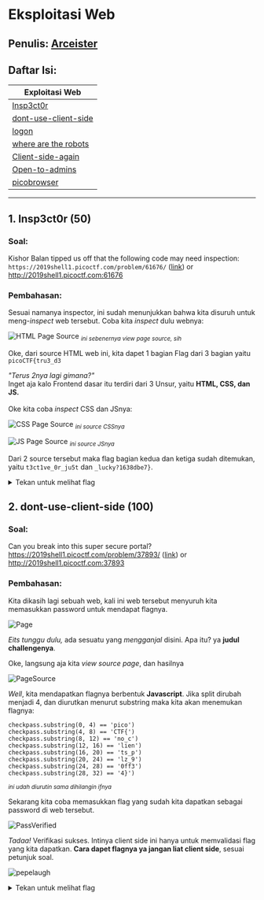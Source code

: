 # Eksploitasi Web

## Penulis: [Arceister](https://github.com/Arceister)
## Daftar Isi:

| Exploitasi Web |
| ------------- |
| [Insp3ct0r](#1.-insp3ct0r)|
| [dont-use-client-side](#2.-dont-use-client-side)|
| [logon]()|
| [where are the robots]()|
| [Client-side-again]()|
| [Open-to-admins]()|
| [picobrowser]()|

---
## 1. Insp3ct0r (50)

### Soal:

Kishor Balan tipped us off that the following code may need inspection: `https://2019shell1.picoctf.com/problem/61676/` ([link](https://2019shell1.picoctf.com/problem/61676/)) or http://2019shell1.picoctf.com:61676
    
### Pembahasan:

Sesuai namanya inspector, ini sudah menunjukkan bahwa kita disuruh untuk meng-*inspect* web tersebut. Coba kita *inspect* dulu webnya:
<br>

![HTML Page Source](https://lh3.googleusercontent.com/YCzcplTi4Xvts4OeCy1el5T5ylyEMacFqqlRL1ywFigDU8MTzxC4XRMIum60NyqHvh49vU__EHBYT_iFavA5TelIuS4Q4HljzPBQmaT31x8EwQI9kGIBqVjBSKeqFzSEY8tIYF8N2w=w2400)
<sub>*ini sebenernya view page source, sih*</sub>
<br>

Oke, dari source HTML web ini, kita dapet 1 bagian Flag dari 3 bagian yaitu `picoCTF{tru3_d3`

*"Terus 2nya lagi gimana?"*<br>
Inget aja kalo Frontend dasar itu terdiri dari 3 Unsur, yaitu **HTML, CSS, dan JS.**<br> 
<br>Oke kita coba *inspect* CSS dan JSnya:
<br>

![CSS Page Source](https://lh3.googleusercontent.com/pw/ACtC-3eofJ3wwlrkv_yGnzQbc7uU5ZMZhDSsIwQA-OS2iU98804VVnAgiX38EJ2Y46pBRcwttbRGUMvUdcZhMvWKc--wz4IcENC0TWZo6wXufdFtkwsaIhc4d2uYjC-8rYPkGrmQwwTL8Z1cMB6qbH-8dXXT=w1128-h634-no?authuser=0)
<sub>*ini source CSSnya*</sub>

![JS Page Source](https://lh3.googleusercontent.com/pw/ACtC-3dz6eUEPibWSDGp9Iv_LD02eTuCdRP-U4dsoKzKcMAEbsVoG0Zvw11_suBBWUOIJu6Kl2suVy3RA2Bve5EOI31K8i1wwBAuXqjJ2dmOoRDLOmb_p6eyDRS-IuzgorjDeV0TRkLy8TX3c7slh2Q7kr7L=w1128-h634-no?authuser=0)
<sub>*ini source JSnya*</sub><br>

Dari 2 source tersebut maka flag bagian kedua dan ketiga sudah ditemukan, yaitu `t3ct1ve_0r_ju5t` dan `_lucky?1638dbe7}`.

<details>
<summary>Tekan untuk melihat flag</summary>

  <code>picoCTF{tru3_d3t3ct1ve_0r_ju5t_lucky?1638dbe7}</code>

</details>


## 2. dont-use-client-side (100)

### Soal:

Can you break into this super secure portal? https://2019shell1.picoctf.com/problem/37893/ ([link](https://2019shell1.picoctf.com/problem/37893/)) or http://2019shell1.picoctf.com:37893

### Pembahasan:

Kita dikasih lagi sebuah web, kali ini web tersebut menyuruh kita memasukkan password untuk mendapat flagnya.<br>

![Page](https://lh3.googleusercontent.com/pw/ACtC-3cIYKQKzsXf8e8XtjgW4ukGewrxlpw1AcH4lFgCD0bbaCbwanKbDT1Qlb2yD5uorvd6IwEineCg23BHpfMK2yTIkFph5mbVaDozikXS7kR-_HSjAVT_d7X5vTeNbr2Srjmc_we3tB037n4L1Ts_gzAb=w1128-h634-no?authuser=0)

*Eits tunggu dulu,* ada sesuatu yang *mengganjal* disini. Apa itu? ya **judul challengenya**.

Oke, langsung aja kita *view source page*, dan hasilnya

![PageSource](https://lh3.googleusercontent.com/pw/ACtC-3d4s5v02oir2znQ85TRYgn2bjjIKauA5ccdw7P0nQjaeobJtE1lZdw3-G88IeAzPgMfI4ZCoODQB13NJGIpIiE1EuRifwt9B21-QNKqhzMXmr-cCRjGsxtY8ixIKa7-OeF2GsB1FG27-7xBK-HP7ZTm=w1128-h634-no?authuser=0)

*Well*, kita mendapatkan flagnya berbentuk **Javascript**. Jika split dirubah menjadi 4, dan diurutkan menurut substring maka kita akan menemukan flagnya:
```
checkpass.substring(0, 4) == 'pico')
checkpass.substring(4, 8) == 'CTF{')
checkpass.substring(8, 12) == 'no_c') 
checkpass.substring(12, 16) == 'lien')
checkpass.substring(16, 20) == 'ts_p')
checkpass.substring(20, 24) == 'lz_9')
checkpass.substring(24, 28) == '0ff3')
checkpass.substring(28, 32) == '4}')
```
<sub>*ini udah diurutin sama dihilangin ifnya*</sub>

Sekarang kita coba memasukkan flag yang sudah kita dapatkan sebagai password di web tersebut.

![PassVerified](https://lh3.googleusercontent.com/pw/ACtC-3cvLaJtKRbZYojfbHnAOpbXFuDeZ9qJI1qlJR8wlABWS7l2Xujw__cxw-EtIDj0xiXnv3TjcJwYBh8vEQVwpdX9IHzUZaU9nkdGww_Tg9o1NBdTtnUf3FaI2mE3g6m155tobanXfSuxn4qYJNGxMq2C=w1128-h634-no?authuser=0)

*Tadaa!* Verifikasi sukses. Intinya client side ini hanya untuk memvalidasi flag yang kita dapatkan. **Cara dapet flagnya ya jangan liat client side**, sesuai petunjuk soal.

![pepelaugh](https://i.kym-cdn.com/photos/images/original/001/460/439/32f.jpg)

<details>
<summary>Tekan untuk melihat flag</summary>

  <code>picoCTF{no_clients_plz_90ff34}</code>

</details>

## 